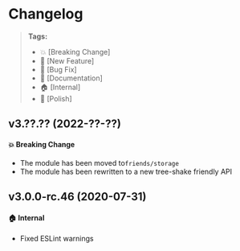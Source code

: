 Changelog
=========

> **Tags:**
> - :boom:       [Breaking Change]
> - :rocket:     [New Feature]
> - :bug:        [Bug Fix]
> - :memo:       [Documentation]
> - :house:      [Internal]
> - :nail_care:  [Polish]

## v3.??.?? (2022-??-??)

#### :boom: Breaking Change

* The module has been moved to`friends/storage`
* The module has been rewritten to a new tree-shake friendly API

## v3.0.0-rc.46 (2020-07-31)

#### :house: Internal

* Fixed ESLint warnings
